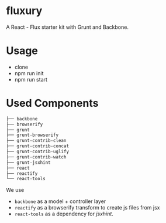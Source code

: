 fluxury
=======

A React - Flux starter kit with Grunt and Backbone.

Usage
=====

* clone
* npm run init
* npm run start

Used Components
===============

```bash
├── backbone
├── browserify
├── grunt
├── grunt-browserify
├── grunt-contrib-clean
├── grunt-contrib-concat
├── grunt-contrib-uglify
├── grunt-contrib-watch
├── grunt-jsxhint
├── react
├── reactify
└── react-tools
```
We use

* `backbone` as a model + controller layer
* `reactify` as a browserify transform to create js files from jsx
* `react-tools` as a dependency for *jsxhint*.

